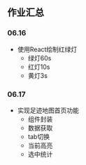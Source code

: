 ## 作业汇总
### 06.16
- 使用React绘制红绿灯
    - 绿灯60s
    - 红灯10s
    - 黄灯3s
  
### 06.17
- 实现足迹地图首页功能
    - 组件封装
    - 数据获取
    - tab切换
    - 当前高亮
    - 选中统计